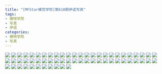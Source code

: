 ```yaml
---
title: "[MFStar模范学院]第618期伊诺写真"
tags: 
- 模特学院
- 写真
- 伊诺
categories:
- 模特学院
- 写真
---
```


![](https://img.ilovese.xyz/1734710439804.webp)
![](https://img.ilovese.xyz/1734710441144.webp)
![](https://img.ilovese.xyz/1734710442969.webp)
![](https://img.ilovese.xyz/1734710444425.webp)
![](https://img.ilovese.xyz/1734710446193.webp)
![](https://img.ilovese.xyz/1734710447754.webp)
![](https://img.ilovese.xyz/1734710449375.webp)
![](https://img.ilovese.xyz/1734710450815.webp)
![](https://img.ilovese.xyz/1734710452628.webp)
![](https://img.ilovese.xyz/1734710454288.webp)
![](https://img.ilovese.xyz/1734710456034.webp)
![](https://img.ilovese.xyz/1734710457242.webp)
![](https://img.ilovese.xyz/1734710458983.webp)
![](https://img.ilovese.xyz/1734710460567.webp)
![](https://img.ilovese.xyz/1734710461992.webp)
![](https://img.ilovese.xyz/1734710463874.webp)
![](https://img.ilovese.xyz/1734710465394.webp)
![](https://img.ilovese.xyz/1734710466834.webp)
![](https://img.ilovese.xyz/1734710468741.webp)
![](https://img.ilovese.xyz/1734710470312.webp)
![](https://img.ilovese.xyz/1734710471982.webp)
![](https://img.ilovese.xyz/1734710473484.webp)
![](https://img.ilovese.xyz/1734710475271.webp)
![](https://img.ilovese.xyz/1734710476900.webp)
![](https://img.ilovese.xyz/1734710478500.webp)
![](https://img.ilovese.xyz/1734710480296.webp)
![](https://img.ilovese.xyz/1734710481937.webp)
![](https://img.ilovese.xyz/1734710483764.webp)
![](https://img.ilovese.xyz/1734710485098.webp)
![](https://img.ilovese.xyz/1734710486894.webp)
![](https://img.ilovese.xyz/1734710488840.webp)
![](https://img.ilovese.xyz/1734710490651.webp)
![](https://img.ilovese.xyz/1734710492116.webp)
![](https://img.ilovese.xyz/1734710493385.webp)
![](https://img.ilovese.xyz/1734710495367.webp)
![](https://img.ilovese.xyz/1734710496806.webp)
![](https://img.ilovese.xyz/1734710498669.webp)
![](https://img.ilovese.xyz/1734710500617.webp)
![](https://img.ilovese.xyz/1734710502346.webp)
![](https://img.ilovese.xyz/1734710504459.webp)
![](https://img.ilovese.xyz/1734710506447.webp)
![](https://img.ilovese.xyz/1734710508003.webp)
![](https://img.ilovese.xyz/1734710509448.webp)
![](https://img.ilovese.xyz/1734710510983.webp)
![](https://img.ilovese.xyz/1734710512304.webp)
![](https://img.ilovese.xyz/1734710513782.webp)
![](https://img.ilovese.xyz/1734710515116.webp)
![](https://img.ilovese.xyz/1734710516945.webp)
![](https://img.ilovese.xyz/1734710518238.webp)
![](https://img.ilovese.xyz/1734710519926.webp)
![](https://img.ilovese.xyz/1734710521219.webp)
![](https://img.ilovese.xyz/1734710522696.webp)
![](https://img.ilovese.xyz/1734710524630.webp)
![](https://img.ilovese.xyz/1734710526014.webp)
![](https://img.ilovese.xyz/1734710527776.webp)
![](https://img.ilovese.xyz/1734710529676.webp)
![](https://img.ilovese.xyz/1734710531373.webp)
![](https://img.ilovese.xyz/1734710533283.webp)
![](https://img.ilovese.xyz/1734710535154.webp)
![](https://img.ilovese.xyz/1734710536834.webp)
![](https://img.ilovese.xyz/1734710538625.webp)
